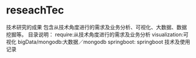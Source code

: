 # reseachTec
技术研究的成果
包含从技术角度进行的需求及业务分析、可视化、大数据、数据挖掘等。
目录说明：
require:从技术角度进行的需求及业务分析
visualization:可视化
bigData/mongodb:大数据／mongodb
springboot: springboot 技术及使用记录
